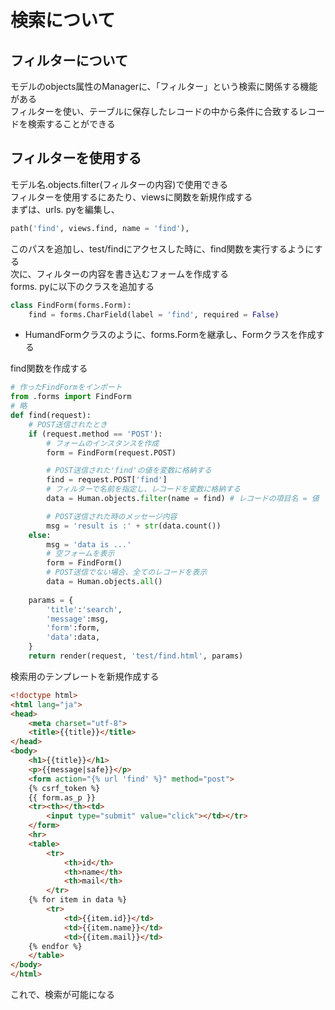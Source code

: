 # 検索について
## フィルターについて
モデルのobjects属性のManagerに、「フィルター」という検索に関係する機能がある  
フィルターを使い、テーブルに保存したレコードの中から条件に合致するレコードを検索することができる  

## フィルターを使用する
モデル名.objects.filter(フィルターの内容)で使用できる  
フィルターを使用するにあたり、viewsに関数を新規作成する  
まずは、urls. pyを編集し、  
```python
path('find', views.find, name = 'find'),
```  
このパスを追加し、test/findにアクセスした時に、find関数を実行するようにする  
次に、フィルターの内容を書き込むフォームを作成する  
forms. pyに以下のクラスを追加する  
```python
class FindForm(forms.Form):
    find = forms.CharField(label = 'find', required = False)
```  
* HumandFormクラスのように、forms.Formを継承し、Formクラスを作成する  

find関数を作成する
```python
# 作ったFindFormをインポート
from .forms import FindForm
# 略
def find(request):
    # POST送信されたとき
    if (request.method == 'POST'):
        # フォームのインスタンスを作成
        form = FindForm(request.POST)

        # POST送信された'find'の値を変数に格納する
        find = request.POST['find']
        # フィルターで名前を指定し、レコードを変数に格納する
        data = Human.objects.filter(name = find) # レコードの項目名 = 値

        # POST送信された時のメッセージ内容
        msg = 'result is :' + str(data.count())
    else:
        msg = 'data is ...'
        # 空フォームを表示
        form = FindForm()
        # POST送信でない場合、全てのレコードを表示
        data = Human.objects.all()
    
    params = {
        'title':'search',
        'message':msg,
        'form':form,
        'data':data,
    }
    return render(request, 'test/find.html', params)
```  

検索用のテンプレートを新規作成する  
```html
<!doctype html>
<html lang="ja">
<head>
    <meta charset="utf-8">
    <title>{{title}}</title>
</head>
<body>
    <h1>{{title}}</h1>
    <p>{{message|safe}}</p>
    <form action="{% url 'find' %}" method="post">
    {% csrf_token %}
    {{ form.as_p }}
    <tr><th></th><td>
        <input type="submit" value="click"></td></tr>
    </form>
    <hr>
    <table>
        <tr>
            <th>id</th>
            <th>name</th>
            <th>mail</th>
        </tr>
    {% for item in data %}
        <tr>
            <td>{{item.id}}</td>
            <td>{{item.name}}</td>
            <td>{{item.mail}}</td>
    {% endfor %}
    </table>
</body>
</html>
```  
これで、検索が可能になる
